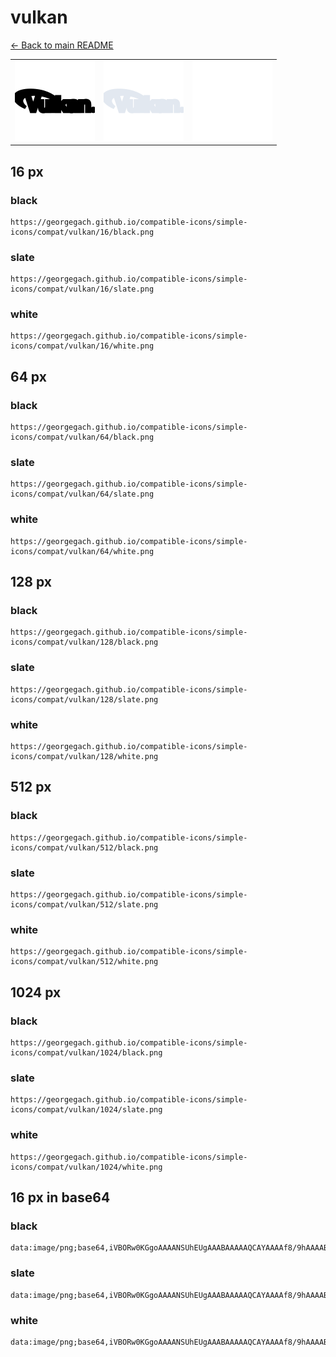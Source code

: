 # vulkan

[← Back to main README](../../README.md)

<table><tr>
  <td><img src="./128/black.png" width="128" alt="vulkan black icon" /></td>
  <td><img src="./128/slate.png" width="128" alt="vulkan slate icon" /></td>
  <td><img src="./128/white.png" width="128" alt="vulkan white icon" /></td>
</tr></table>

## 16 px

### black
```
https://georgegach.github.io/compatible-icons/simple-icons/compat/vulkan/16/black.png
```

### slate
```
https://georgegach.github.io/compatible-icons/simple-icons/compat/vulkan/16/slate.png
```

### white
```
https://georgegach.github.io/compatible-icons/simple-icons/compat/vulkan/16/white.png
```

## 64 px

### black
```
https://georgegach.github.io/compatible-icons/simple-icons/compat/vulkan/64/black.png
```

### slate
```
https://georgegach.github.io/compatible-icons/simple-icons/compat/vulkan/64/slate.png
```

### white
```
https://georgegach.github.io/compatible-icons/simple-icons/compat/vulkan/64/white.png
```

## 128 px

### black
```
https://georgegach.github.io/compatible-icons/simple-icons/compat/vulkan/128/black.png
```

### slate
```
https://georgegach.github.io/compatible-icons/simple-icons/compat/vulkan/128/slate.png
```

### white
```
https://georgegach.github.io/compatible-icons/simple-icons/compat/vulkan/128/white.png
```

## 512 px

### black
```
https://georgegach.github.io/compatible-icons/simple-icons/compat/vulkan/512/black.png
```

### slate
```
https://georgegach.github.io/compatible-icons/simple-icons/compat/vulkan/512/slate.png
```

### white
```
https://georgegach.github.io/compatible-icons/simple-icons/compat/vulkan/512/white.png
```

## 1024 px

### black
```
https://georgegach.github.io/compatible-icons/simple-icons/compat/vulkan/1024/black.png
```

### slate
```
https://georgegach.github.io/compatible-icons/simple-icons/compat/vulkan/1024/slate.png
```

### white
```
https://georgegach.github.io/compatible-icons/simple-icons/compat/vulkan/1024/white.png
```

## 16 px in base64

### black
```
data:image/png;base64,iVBORw0KGgoAAAANSUhEUgAAABAAAAAQCAYAAAAf8/9hAAAABmJLR0QA/wD/AP+gvaeTAAAArklEQVQ4je3QP46BURQF8J+YYhIJxfQyW6DRSVT2IFNQ2oXFaPQorcAGfKVGhIghphh/Ps39ElGIROs07517zz33vMcbLyOHDzRQQQEzTJE8a5LggL84z0ixRAdVFB8l2GKDLwzRwgA1fIeuhzXyWIV2hz6MojiOzWmYHm94Gkuy+xkX1LMUP2hHY4FTCLKByx3/xT/muZvn5NHFBM0wSaM3RxmliL7HZ/zbG6/iCoN2NWV5EyK0AAAAAElFTkSuQmCC
```

### slate
```
data:image/png;base64,iVBORw0KGgoAAAANSUhEUgAAABAAAAAQCAYAAAAf8/9hAAAABmJLR0QA/wD/AP+gvaeTAAAA/ElEQVQ4je2RPUoDYRRFz/1mwEjAH4aAoAQbF2CjrVbiFnQF7iClG7GzsdfWDWhjabBxCg0TMZMRbDLzXQsTrAIB25zuFu/cCw+W/BvZTvNifBxi2I9M2kHpsxI97nTW+gsJ8kHZt70tkCQjWjbBuFBIerGOT5OV5mUvy6p5ghL4NGQBbg1nwI3hULALIOmyiXwoIVFkKDdZRFV3a+Nar4PyTuYA9GB8KgFiLNS2nf5VMcJsTlMERPSRbCt/H50rVUrUFVKB6YADIADbni7Rr0wVsCp7oFmB7eRtWF3UTbiX6hNDPTsMSvPouhsU1o0rma8Q1AJ9L/6vJXP5ARhIcrQ/BgOtAAAAAElFTkSuQmCC
```

### white
```
data:image/png;base64,iVBORw0KGgoAAAANSUhEUgAAABAAAAAQCAYAAAAf8/9hAAAABmJLR0QA/wD/AP+gvaeTAAAAwElEQVQ4je3QIU6DYRCE4eejFRASEATbcAUwOBIUdwCF5BZcpK4GD8iegAtQiQJKmqaEGiiD6PeHYpom2L5mNpudzeyy5t+UJG2c4hDbeMRDKWWw0oYkgyQfSaZVZ5nzkuQyyVGSnWUJxhhhD7c4xw2OcVDnrvGGFoZ1doKeJHdJhknu88s4yWf+MlqoZ0m+k5yUJAUXaKOLV+xjA6W5tElcdYItPDcNSVq4Qh9n+FowPqGD3Wp+xyamKz16zXJ+AE0HhpGxmuajAAAAAElFTkSuQmCC
```

